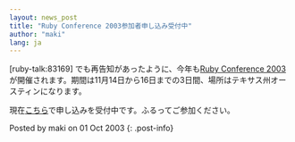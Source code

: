 ```yaml
---
layout: news_post
title: "Ruby Conference 2003参加者申し込み受付中"
author: "maki"
lang: ja
---
```


\[ruby-talk:83169\] でも再告知があったように、今年も[Ruby Conference
2003][1]が開催されます。期間は11月14日から16日までの3日間、場所はテキサス州オースティンになります。

現在[こちら][2]で申し込みを受付中です。ふるってご参加ください。

Posted by maki on 01 Oct 2003
{: .post-info}



[1]: http://rubycentral.org/03/ 
[2]: http://rubycentral.org/03/index.rb?dest=start_reg 
